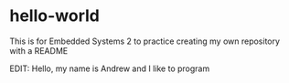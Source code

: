 # hello-world
This is for Embedded Systems 2 to practice creating my own repository with a README

EDIT: Hello, my name is Andrew and I like to program
